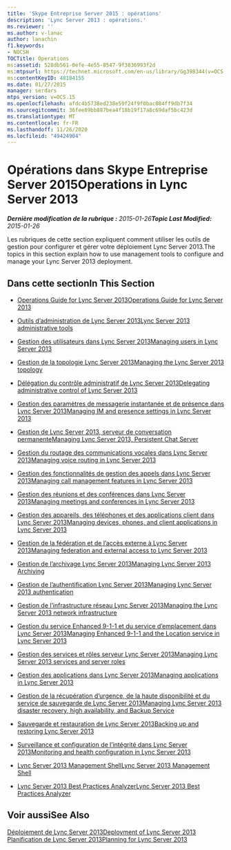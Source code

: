 ```yaml
---
title: 'Skype Entreprise Server 2015 : opérations'
description: 'Lync Server 2013 : opérations.'
ms.reviewer: ''
ms.author: v-lanac
author: lanachin
f1.keywords:
- NOCSH
TOCTitle: Operations
ms:assetid: 528db561-0efe-4e55-8547-9f3836993f2d
ms:mtpsurl: https://technet.microsoft.com/en-us/library/Gg398344(v=OCS.15)
ms:contentKeyID: 48184155
ms.date: 01/27/2015
manager: serdars
mtps_version: v=OCS.15
ms.openlocfilehash: afdc4b5738ed238e59f24f9f0bac084ff9db7f34
ms.sourcegitcommit: 36fee89bb887bea4f18b19f17a8c69daf5bc423d
ms.translationtype: MT
ms.contentlocale: fr-FR
ms.lasthandoff: 11/26/2020
ms.locfileid: "49424904"
---
```

# <a name="operations-in-lync-server-2013"></a><span data-ttu-id="c479e-103">Opérations dans Skype Entreprise Server 2015</span><span class="sxs-lookup"><span data-stu-id="c479e-103">Operations in Lync Server 2013</span></span>

<div data-xmlns="http://www.w3.org/1999/xhtml">

<div class="topic" data-xmlns="http://www.w3.org/1999/xhtml" data-msxsl="urn:schemas-microsoft-com:xslt" data-cs="https://msdn.microsoft.com/">

<div data-asp="https://msdn2.microsoft.com/asp">



</div>

<div id="mainSection">

<div id="mainBody"><span data-ttu-id="c479e-104">

<span> </span></span><span class="sxs-lookup"><span data-stu-id="c479e-104">

<span> </span></span></span>

<span data-ttu-id="c479e-105">_**Dernière modification de la rubrique :** 2015-01-26_</span><span class="sxs-lookup"><span data-stu-id="c479e-105">_**Topic Last Modified:** 2015-01-26_</span></span>

<span data-ttu-id="c479e-106">Les rubriques de cette section expliquent comment utiliser les outils de gestion pour configurer et gérer votre déploiement Lync Server 2013.</span><span class="sxs-lookup"><span data-stu-id="c479e-106">The topics in this section explain how to use management tools to configure and manage your Lync Server 2013 deployment.</span></span>

<div>

## <a name="in-this-section"></a><span data-ttu-id="c479e-107">Dans cette section</span><span class="sxs-lookup"><span data-stu-id="c479e-107">In This Section</span></span>

  - [<span data-ttu-id="c479e-108">Operations Guide for Lync Server 2013</span><span class="sxs-lookup"><span data-stu-id="c479e-108">Operations Guide for Lync Server 2013</span></span>](lync-server-2013-operations-guide.md)

  - [<span data-ttu-id="c479e-109">Outils d’administration de Lync Server 2013</span><span class="sxs-lookup"><span data-stu-id="c479e-109">Lync Server 2013 administrative tools</span></span>](lync-server-2013-lync-server-administrative-tools.md)

  - [<span data-ttu-id="c479e-110">Gestion des utilisateurs dans Lync Server 2013</span><span class="sxs-lookup"><span data-stu-id="c479e-110">Managing users in Lync Server 2013</span></span>](lync-server-2013-managing-users-in-lync-server.md)

  - [<span data-ttu-id="c479e-111">Gestion de la topologie Lync Server 2013</span><span class="sxs-lookup"><span data-stu-id="c479e-111">Managing the Lync Server 2013 topology</span></span>](lync-server-2013-managing-the-lync-server-topology.md)

  - [<span data-ttu-id="c479e-112">Délégation du contrôle administratif de Lync Server 2013</span><span class="sxs-lookup"><span data-stu-id="c479e-112">Delegating administrative control of Lync Server 2013</span></span>](lync-server-2013-delegating-administrative-control-of-lync-server.md)

  - [<span data-ttu-id="c479e-113">Gestion des paramètres de messagerie instantanée et de présence dans Lync Server 2013</span><span class="sxs-lookup"><span data-stu-id="c479e-113">Managing IM and presence settings in Lync Server 2013</span></span>](lync-server-2013-managing-im-and-presence-settings.md)

  - [<span data-ttu-id="c479e-114">Gestion de Lync Server 2013, serveur de conversation permanente</span><span class="sxs-lookup"><span data-stu-id="c479e-114">Managing Lync Server 2013, Persistent Chat Server</span></span>](managing-lync-server-2013-persistent-chat-server.md)

  - [<span data-ttu-id="c479e-115">Gestion du routage des communications vocales dans Lync Server 2013</span><span class="sxs-lookup"><span data-stu-id="c479e-115">Managing voice routing in Lync Server 2013</span></span>](lync-server-2013-managing-voice-routing.md)

  - [<span data-ttu-id="c479e-116">Gestion des fonctionnalités de gestion des appels dans Lync Server 2013</span><span class="sxs-lookup"><span data-stu-id="c479e-116">Managing call management features in Lync Server 2013</span></span>](lync-server-2013-managing-call-management-features.md)

  - [<span data-ttu-id="c479e-117">Gestion des réunions et des conférences dans Lync Server 2013</span><span class="sxs-lookup"><span data-stu-id="c479e-117">Managing meetings and conferences in Lync Server 2013</span></span>](lync-server-2013-managing-meetings-and-conferences.md)

  - [<span data-ttu-id="c479e-118">Gestion des appareils, des téléphones et des applications client dans Lync Server 2013</span><span class="sxs-lookup"><span data-stu-id="c479e-118">Managing devices, phones, and client applications in Lync Server 2013</span></span>](lync-server-2013-managing-devices-phones-and-client-applications.md)

  - [<span data-ttu-id="c479e-119">Gestion de la fédération et de l’accès externe à Lync Server 2013</span><span class="sxs-lookup"><span data-stu-id="c479e-119">Managing federation and external access to Lync Server 2013</span></span>](lync-server-2013-managing-federation-and-external-access-to-lync-server-2013.md)

  - [<span data-ttu-id="c479e-120">Gestion de l’archivage Lync Server 2013</span><span class="sxs-lookup"><span data-stu-id="c479e-120">Managing Lync Server 2013 Archiving</span></span>](lync-server-2013-managing-archiving.md)

  - [<span data-ttu-id="c479e-121">Gestion de l’authentification Lync Server 2013</span><span class="sxs-lookup"><span data-stu-id="c479e-121">Managing Lync Server 2013 authentication</span></span>](lync-server-2013-managing-lync-server-authentication.md)

  - [<span data-ttu-id="c479e-122">Gestion de l’infrastructure réseau Lync Server 2013</span><span class="sxs-lookup"><span data-stu-id="c479e-122">Managing the Lync Server 2013 network infrastructure</span></span>](lync-server-2013-managing-the-lync-server-2013-network-infrastructure.md)

  - [<span data-ttu-id="c479e-123">Gestion du service Enhanced 9-1-1 et du service d’emplacement dans Lync Server 2013</span><span class="sxs-lookup"><span data-stu-id="c479e-123">Managing Enhanced 9-1-1 and the Location service in Lync Server 2013</span></span>](lync-server-2013-managing-enhanced-9-1-1-and-the-location-service.md)

  - [<span data-ttu-id="c479e-124">Gestion des services et rôles serveur Lync Server 2013</span><span class="sxs-lookup"><span data-stu-id="c479e-124">Managing Lync Server 2013 services and server roles</span></span>](lync-server-2013-managing-lync-server-services-and-server-roles.md)

  - [<span data-ttu-id="c479e-125">Gestion des applications dans Lync Server 2013</span><span class="sxs-lookup"><span data-stu-id="c479e-125">Managing applications in Lync Server 2013</span></span>](lync-server-2013-managing-applications.md)

  - [<span data-ttu-id="c479e-126">Gestion de la récupération d’urgence, de la haute disponibilité et du service de sauvegarde de Lync Server 2013</span><span class="sxs-lookup"><span data-stu-id="c479e-126">Managing Lync Server 2013 disaster recovery, high availability, and Backup Service</span></span>](lync-server-2013-managing-lync-server-disaster-recovery-high-availability-and-backup-service.md)

  - [<span data-ttu-id="c479e-127">Sauvegarde et restauration de Lync Server 2013</span><span class="sxs-lookup"><span data-stu-id="c479e-127">Backing up and restoring Lync Server 2013</span></span>](lync-server-2013-backing-up-and-restoring-lync-server.md)

  - [<span data-ttu-id="c479e-128">Surveillance et configuration de l’intégrité dans Lync Server 2013</span><span class="sxs-lookup"><span data-stu-id="c479e-128">Monitoring and health configuration in Lync Server 2013</span></span>](lync-server-2013-monitoring-and-health-configuration.md)

  - [<span data-ttu-id="c479e-129">Lync Server 2013 Management Shell</span><span class="sxs-lookup"><span data-stu-id="c479e-129">Lync Server 2013 Management Shell</span></span>](lync-server-2013-lync-server-management-shell.md)

  - [<span data-ttu-id="c479e-130">Lync Server 2013 Best Practices Analyzer</span><span class="sxs-lookup"><span data-stu-id="c479e-130">Lync Server 2013 Best Practices Analyzer</span></span>](lync-server-2013-lync-server-best-practices-analyzer.md)

</div>

<div>

## <a name="see-also"></a><span data-ttu-id="c479e-131">Voir aussi</span><span class="sxs-lookup"><span data-stu-id="c479e-131">See Also</span></span>


[<span data-ttu-id="c479e-132">Déploiement de Lync Server 2013</span><span class="sxs-lookup"><span data-stu-id="c479e-132">Deployment of Lync Server 2013</span></span>](lync-server-2013-deployment.md)  
[<span data-ttu-id="c479e-133">Planification de Lync Server 2013</span><span class="sxs-lookup"><span data-stu-id="c479e-133">Planning for Lync Server 2013</span></span>](lync-server-2013-planning.md)  
  

<span data-ttu-id="c479e-134"></div>

</div>

<span> </span>

</div>

</div>

</span><span class="sxs-lookup"><span data-stu-id="c479e-134"></div>

</div>

<span> </span>

</div>

</div>

</span></span></div>

